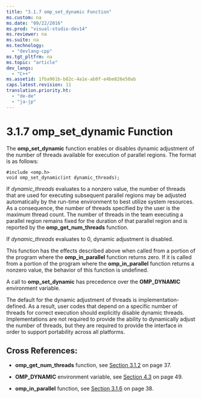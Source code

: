 ```yaml
---
title: "3.1.7 omp_set_dynamic Function"
ms.custom: na
ms.date: "09/22/2016"
ms.prod: "visual-studio-dev14"
ms.reviewer: na
ms.suite: na
ms.technology: 
  - "devlang-cpp"
ms.tgt_pltfrm: na
ms.topic: "article"
dev_langs: 
  - "C++"
ms.assetid: 1fba961b-b82c-4a1e-ab0f-e4be826e50ab
caps.latest.revision: 11
translation.priority.ht: 
  - "de-de"
  - "ja-jp"
---
```

# 3.1.7 omp_set_dynamic Function
The **omp_set_dynamic** function enables or disables dynamic adjustment of the number of threads available for execution of parallel regions. The format is as follows:  
  
```  
#include <omp.h>  
void omp_set_dynamic(int dynamic_threads);  
```  
  
 If *dynamic_threads* evaluates to a nonzero value, the number of threads that are used for executing subsequent parallel regions may be adjusted automatically by the run-time environment to best utilize system resources. As a consequence, the number of threads specified by the user is the maximum thread count. The number of threads in the team executing a parallel region remains fixed for the duration of that parallel region and is reported by the **omp_get_num_threads** function.  
  
 If *dynamic_threads* evaluates to 0, dynamic adjustment is disabled.  
  
 This function has the effects described above when called from a portion of the program where the **omp_in_parallel** function returns zero. If it is called from a portion of the program where the **omp_in_parallel** function returns a nonzero value, the behavior of this function is undefined.  
  
 A call to **omp_set_dynamic** has precedence over the **OMP_DYNAMIC** environment variable.  
  
 The default for the dynamic adjustment of threads is implementation-defined. As a result, user codes that depend on a specific number of threads for correct execution should explicitly disable dynamic threads. Implementations are not required to provide the ability to dynamically adjust the number of threads, but they are required to provide the interface in order to support portability across all platforms.  
  
## Cross References:  
  
-   **omp_get_num_threads** function, see [Section 3.1.2](../vs140/3.1.2-omp_get_num_threads-function.md) on page 37.  
  
-   **OMP_DYNAMIC** environment variable, see [Section 4.3](../vs140/4.3-omp_dynamic.md) on page 49.  
  
-   **omp_in_parallel** function, see [Section 3.1.6](../vs140/3.1.6-omp_in_parallel-function.md) on page 38.